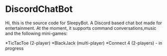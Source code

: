 # DiscordChatBot

Hi, this is the source code for SleepyBot. A Discord based chat bot made for entertainment. At the moment, it supports command conversations,music and the following mini-games:

*TicTacToe (2-player)
*BlackJack (multi-player)
*Connect 4 (2-players) - in progress
